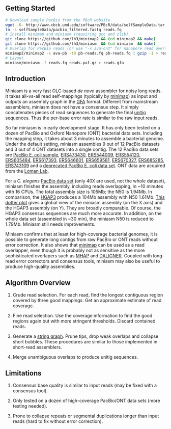 ## Getting Started

```sh
# Download sample PacBio from the PBcR website
wget -O- http://www.cbcb.umd.edu/software/PBcR/data/selfSampleData.tar.gz | tar zxf -
ln -s selfSampleData/pacbio_filtered.fastq reads.fq
# Install minimap and miniasm (requiring gcc and zlib)
git clone https://github.com/lh3/minimap2 && (cd minimap2 && make)
git clone https://github.com/lh3/miniasm  && (cd miniasm  && make)
# Overlap for PacBio reads (or use "-x ava-ont" for nanopore read overlapping)
minimap2/minimap2 -x ava-pb -t8 pb-reads.fq pb-reads.fq | gzip -1 > reads.paf.gz
# Layout
miniasm/miniasm -f reads.fq reads.paf.gz > reads.gfa
```

## Introduction

Miniasm is a very fast OLC-based *de novo* assembler for noisy long reads. It
takes all-vs-all read self-mappings (typically by [minimap][minimap]) as input
and outputs an assembly graph in the [GFA][gfa] format. Different from
mainstream assemblers, miniasm does not have a consensus step. It simply
concatenates pieces of read sequences to generate the final [unitig][unitig]
sequences. Thus the per-base error rate is similar to the raw input reads.

So far miniasm is in early development stage. It has only been tested on
a dozen of PacBio and Oxford Nanopore (ONT) bacterial data sets. Including the
mapping step, it takes about 3 minutes to assemble a bacterial genome. Under
the default setting, miniasm assembles 9 out of 12 PacBio datasets and 3 out of
4 ONT datasets into a single contig. The 12 PacBio data sets are [PacBio E.
coli sample][PB-151103], [ERS473430][ERS473430], [ERS544009][ERS544009],
[ERS554120][ERS554120], [ERS605484][ERS605484], [ERS617393][ERS617393],
[ERS646601][ERS646601], [ERS659581][ERS659581], [ERS670327][ERS670327],
[ERS685285][ERS685285], [ERS743109][ERS743109] and a [deprecated PacBio E.
coli data set][PB-deprecated]. ONT data are acquired from the [Loman
Lab][loman-ont].

For a *C. elegans* [PacBio data set][ce] (only 40X are used, not the whole
dataset), miniasm finishes the assembly, including reads overlapping, in ~10
minutes with 16 CPUs. The total assembly size is 105Mb; the N50 is 1.94Mb. In
comparison, the [HGAP3][hgap] produces a 104Mb assembly with N50 1.61Mb. [This
dotter plot][ce-img] gives a global view of the miniasm assembly (on the X
axis) and the HGAP3 assembly (on Y). They are broadly comparable. Of course,
the HGAP3 consensus sequences are much more accurate. In addition, on the whole
data set (assembled in ~30 min), the miniasm N50 is reduced to 1.79Mb. Miniasm
still needs improvements.

Miniasm confirms that at least for high-coverage bacterial genomes, it is
possible to generate long contigs from raw PacBio or ONT reads without error
correction. It also shows that [minimap][minimap] can be used as a read
overlapper, even though it is probably not as sensitive as the more
sophisticated overlapers such as [MHAP][mhap] and [DALIGNER][daligner].
Coupled with long-read error correctors and consensus tools, miniasm
may also be useful to produce high-quality assemblies.

## Algorithm Overview

1. Crude read selection. For each read, find the longest contiguous region
   covered by three good mappings. Get an approximate estimate of read
   coverage.

2. Fine read selection. Use the coverage information to find the good regions
   again but with more stringent thresholds. Discard contained reads.

3. Generate a [string graph][sg]. Prune tips, drop weak overlaps and collapse
   short bubbles. These procedures are similar to those implemented in
   short-read assemblers.

4. Merge unambiguous overlaps to produce unitig sequences.

## Limitations

1. Consensus base quality is similar to input reads (may be fixed with a
   consensus tool).

2. Only tested on a dozen of high-coverage PacBio/ONT data sets (more testing
   needed).

3. Prone to collapse repeats or segmental duplications longer than input reads
   (hard to fix without error correction).



[unitig]: http://wgs-assembler.sourceforge.net/wiki/index.php/Celera_Assembler_Terminology
[minimap]: https://github.com/lh3/minimap
[paf]: https://github.com/lh3/miniasm/blob/master/PAF.md
[gfa]: https://github.com/pmelsted/GFA-spec/blob/master/GFA-spec.md
[ERS473430]: http://www.ebi.ac.uk/ena/data/view/ERS473430
[ERS544009]: http://www.ebi.ac.uk/ena/data/view/ERS544009
[ERS554120]: http://www.ebi.ac.uk/ena/data/view/ERS554120
[ERS605484]: http://www.ebi.ac.uk/ena/data/view/ERS605484
[ERS617393]: http://www.ebi.ac.uk/ena/data/view/ERS617393
[ERS646601]: http://www.ebi.ac.uk/ena/data/view/ERS646601
[ERS659581]: http://www.ebi.ac.uk/ena/data/view/ERS659581
[ERS670327]: http://www.ebi.ac.uk/ena/data/view/ERS670327
[ERS685285]: http://www.ebi.ac.uk/ena/data/view/ERS685285
[ERS743109]: http://www.ebi.ac.uk/ena/data/view/ERS743109
[PB-151103]: https://github.com/PacificBiosciences/DevNet/wiki/E.-coli-Bacterial-Assembly
[PB-deprecated]: https://github.com/PacificBiosciences/DevNet/wiki/E.-coli-20kb-Size-Selected-Library-with-P6-C4/ce0533c1d2a957488594f0b29da61ffa3e4627e8
[ce]: https://github.com/PacificBiosciences/DevNet/wiki/C.-elegans-data-set
[mhap]: https://github.com/marbl/MHAP
[daligner]: https://github.com/thegenemyers/DALIGNER
[sg]: http://bioinformatics.oxfordjournals.org/content/21/suppl_2/ii79.abstract
[loman-ont]: http://lab.loman.net/2015/09/24/first-sqk-map-006-experiment/
[hgap]: https://github.com/PacificBiosciences/Bioinformatics-Training/wiki/HGAP
[ce-img]: http://lh3lh3.users.sourceforge.net/download/ce-miniasm.png
